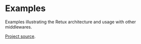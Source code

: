 # Examples

Examples illustrating the Retux architecture and usage with other middlewares.

[Project source](https://github.com/crimx/retux/tree/master/examples).
